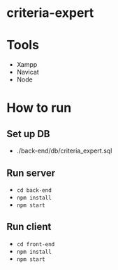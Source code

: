 # criteria-expert


# Tools

- Xampp
- Navicat
- Node


# How to run 

## Set up DB

- ./back-end/db/criteria_expert.sql

## Run server
- `cd back-end`
- `npm install`
- `npm start`

## Run client
- `cd front-end`
- `npm install`
- `npm start`

